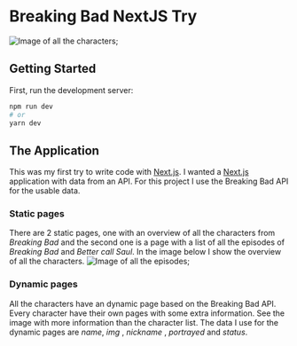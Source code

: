 # Breaking Bad NextJS Try
![Image of all the characters]('./public/allCharacters.png "All characters");

## Getting Started

First, run the development server:

```bash
npm run dev
# or
yarn dev
```

## The Application
This was my first try to write code with [Next.js](https://nextjs.org/). I wanted a [Next.js](https://nextjs.org/) application with data from an API. For this project I use the Breaking Bad API for the usable data.

### Static pages
There are 2 static pages, one with an overview of all the characters from *Breaking Bad* and the second one is a page with a list of all the episodes of *Breaking Bad* and *Better call Saul*. In the image below I show the overview of all the characters.
![Image of all the episodes]('./public/allEpisodes.png "All episodes");

### Dynamic pages
All the characters have an dynamic page based on the Breaking Bad API. Every character have their own pages with some extra information. See the image with more information than the character list. The data I use for the dynamic pages are *name*, *img* , *nickname* , *portrayed* and *status*.
